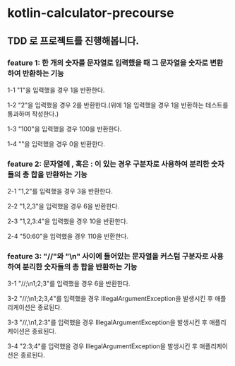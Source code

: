 # kotlin-calculator-precourse

## TDD 로 프로젝트를 진행해봅니다.

### feature 1: 한 개의 숫자를 문자열로 입력했을 때 그 문자열을 숫자로 변환하여 반환하는 기능

1-1 "1"을 입력했을 경우 1을 반환한다.

1-2 "2"을 입력했을 경우 2를 반환한다.(위에 1을 입력했을 경우 1을 반환하는 테스트를 통과하며 작성한다.)

1-3 "100"을 입력했을 경우 100을 반환한다.

1-4 ""을 입력했을 경우 0을 반환한다.

### feature 2: 문자열에 , 혹은 : 이 있는 경우 구분자로 사용하여 분리한 숫자들의 총 합을 반환하는 기능

2-1 "1,2"를 입력했을 경우 3을 반환한다.

2-2 "1,2,3"을 입력했을 경우 6을 반환한다.

2-3 "1,2,3:4"을 입력했을 경우 10을 반환한다.

2-4 "50:60"을 입력했을 경우 110을 반환한다.

### feature 3: "//"와 "\n" 사이에 들어있는 문자열을 커스텀 구분자로 사용하여 분리한 숫자들의 총 합을 반환하는 기능

3-1 "//;\n1;2;3"를 입력했을 경우 6을 반환한다.

3-2 "//;\n1;2;3,4"를 입력했을 경우 IllegalArgumentException을 발생시킨 후 애플리케이션은 종료된다.

3-3 "//,\n1,2:3"를 입력했을 경우 IllegalArgumentException을 발생시킨 후 애플리케이션은 종료된다.

3-4 "2:3;4"를 입력했을 경우 IllegalArgumentException을 발생시킨 후 애플리케이션은 종료된다.
